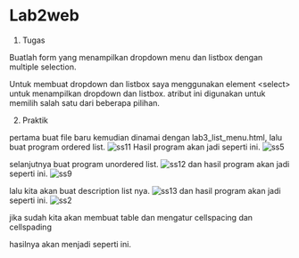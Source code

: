 # Lab2web
1. Tugas

Buatlah form yang menampilkan dropdown menu dan listbox dengan multiple selection.

Untuk membuat dropdown dan listbox saya menggunakan element &lt;select&gt; untuk menampilkan dropdown dan listbox. atribut ini digunakan untuk memilih salah satu dari beberapa pilihan.

2. Praktik

pertama buat file baru kemudian dinamai dengan lab3_list_menu.html, lalu buat program ordered list.
![ss11](https://user-images.githubusercontent.com/102292839/161184947-fabde6d0-1a70-4cdc-bf49-62bac56394c3.png)
Hasil program akan jadi seperti ini.
![ss5](https://user-images.githubusercontent.com/102292839/161185126-2664ce55-85df-4a0d-aa6a-c33d8af2a916.png)

selanjutnya buat program unordered list.
![ss12](https://user-images.githubusercontent.com/102292839/161185567-4b6ad233-dcd9-4548-839d-621bd2076598.png)
dan hasil program akan jadi seperti ini.
![ss9](https://user-images.githubusercontent.com/102292839/161185598-0eef9545-ab00-495e-b866-9eb691579c88.png)

lalu kita akan buat description list nya.
![ss13](https://user-images.githubusercontent.com/102292839/161186143-e104b989-fdd7-4769-8af8-0113a17c13b4.png)
dan hasil program akan jadi seperti ini.
![ss2](https://user-images.githubusercontent.com/102292839/161186007-378ef43a-a54c-4a03-bcdc-a4e1f9da8168.png)

jika sudah kita akan membuat table dan mengatur cellspacing dan cellspading 

hasilnya akan menjadi seperti ini. 


